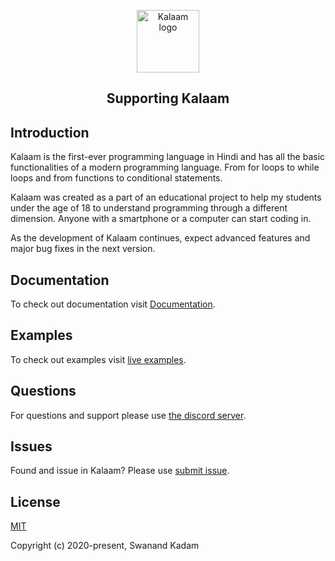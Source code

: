 <p align="center"><a href="kalaam.io" target="_blank" rel="noopener noreferrer"><img width="100" src="https://i.ibb.co/Dg3jzC5/Logo.png" alt="Kalaam logo"></a></p>


<h2 align="center">Supporting Kalaam</h2>


## Introduction

Kalaam is the first-ever programming language in Hindi and has all the basic functionalities of a modern programming language. From for loops to while loops and from functions to conditional statements.

Kalaam was created as a part of an educational project to help my students under the age of 18 to understand programming through a different dimension. Anyone with a smartphone or a computer can start coding in.

As the development of Kalaam continues, expect advanced features and major bug fixes in the next version.


## Documentation

To check out documentation visit [Documentation](https://www.kalaam.io/documentation).


## Examples

To check out examples visit [live examples](https://www.kalaam.io/Support).

## Questions

For questions and support please use [the discord server](https://discord.com/invite/EMyA8TA). 

## Issues

Found and issue in Kalaam? Please use [submit issue](https://github.com/Kalaam-Programming-Language/Kalaam/issues).

## License

[MIT](http://opensource.org/licenses/MIT)

Copyright (c) 2020-present, Swanand Kadam
